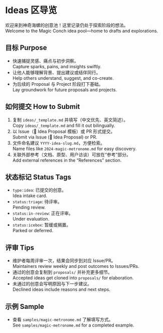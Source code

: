 # Ideas 区导览

欢迎来到神奇海螺的创意池！这里记录仍处于探索阶段的想法。  
Welcome to the Magic Conch idea pool—home to drafts and explorations.

## 目标 Purpose
- 快速捕捉灵感、痛点与初步洞察。  
  Capture sparks, pains, and insights swiftly.
- 让他人能够理解背景、提出建议或结伴同行。  
  Help others understand, suggest, and co-create.
- 为后续的 Proposal 与 Project 阶段打下基础。  
  Lay groundwork for future proposals and projects.

## 如何提交 How to Submit
1. 复制 `ideas/_template.md` 并填写（中文优先、英文简述）。  
   Copy `ideas/_template.md` and fill it out bilingually.
2. 以 Issue（🌱 Idea Proposal 模板）或 PR 形式提交。  
   Submit via Issue (🌱 Idea Proposal) or PR.
3. 文件命名建议 `YYYY-idea-slug.md`，方便检索。  
   Name files like `2024-magic-metronome.md` for easy discovery.
4. 关联外部参考（文档、原型、用户访谈）可放在“参考”部分。  
   Add external references in the “References” section.

## 状态标记 Status Tags
- `type:idea`: 已提交的创意。  
  Idea intake card.
- `status:triage`: 待评审。  
  Pending review.
- `status:in-review`: 正在评审。  
  Under evaluation.
- `status:icebox`: 暂缓或搁置。  
  Parked or deferred.

## 评审 Tips
- 维护者每周评审一次，结果会同步到对应 Issue/PR。  
  Maintainers review weekly and post outcomes to Issues/PRs.
- 通过的创意会复制到 `proposals/` 并补充更多细节。  
  Accepted ideas get cloned into `proposals/` for elaboration.
- 未通过的创意会写明原因与下一步建议。  
  Declined ideas include reasons and next steps.

## 示例 Sample
- 查看 `samples/magic-metronome.md` 了解填写方式。  
  See `samples/magic-metronome.md` for a completed example.
